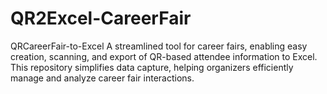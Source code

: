 # QR2Excel-CareerFair
QRCareerFair-to-Excel A streamlined tool for career fairs, enabling easy creation, scanning, and export of QR-based attendee information to Excel. This repository simplifies data capture, helping organizers efficiently manage and analyze career fair interactions.
